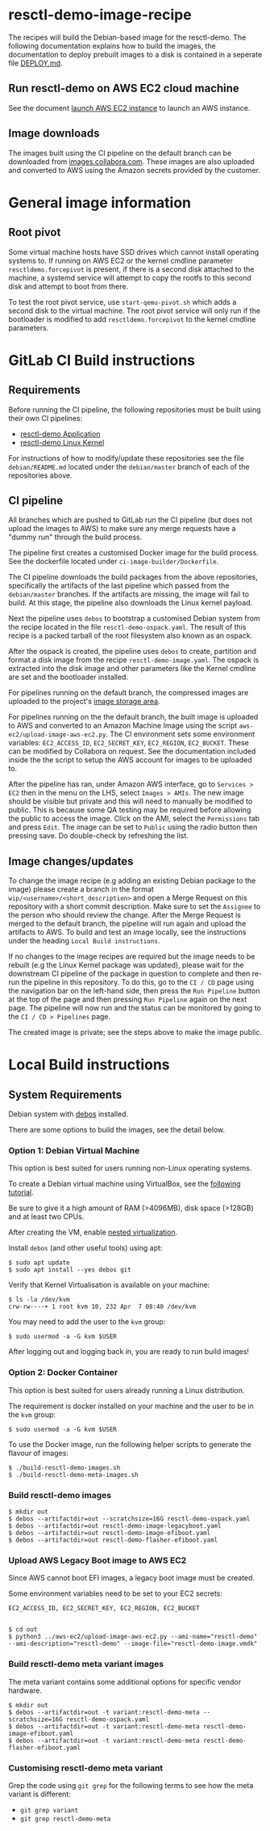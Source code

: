 # resctl-demo-image-recipe
The recipes will build the Debian-based image for the resctl-demo. The following
documentation explains how to build the images, the documentation to deploy
prebuilt images to a disk is contained in a seperate file [DEPLOY.md](DEPLOY.md).


## Run resctl-demo on AWS EC2 cloud machine
See the document [launch AWS EC2 instance](docs/aws-ec2-create-instance/README.md)
to launch an AWS instance.


## Image downloads
The images built using the CI pipeline on the default branch can be downloaded
from [images.collabora.com](https://images.collabora.com/facebook/). These images
are also uploaded and converted to AWS using the Amazon secrets provided by the
customer.


# General image information

## Root pivot
Some virtual machine hosts have SSD drives which cannot install operating systems to.
If running on AWS EC2 or the kernel cmdline parameter `resctldemo.forcepivot` is present, if there is a second
disk attached to the machine, a systemd service will attempt to copy the rootfs to this
second disk and attempt to boot from there.

To test the root pivot service, use `start-qemu-pivot.sh` which adds a second disk to the virtual machine.
The root pivot service will only run if the bootloader is modified to add `resctldemo.forcepivot` to the kernel cmdline parameters.




# GitLab CI Build instructions

## Requirements

Before running the CI pipeline, the following repositories must be built using
their own CI pipelines:

 * [resctl-demo Application](https://gitlab.collabora.com/facebook/resctl-demo)
 * [resctl-demo Linux Kernel](https://gitlab.collabora.com/facebook/resctl-demo-linux)

For instructions of how to modify/update these repositories see the file `debian/README.md`
located under the `debian/master` branch of each of the repositories above.


## CI pipeline

All branches which are pushed to GitLab run the CI pipeline (but does not upload
the images to AWS) to make sure any merge requests have a "dummy run" through the
build process.

The pipeline first creates a customised Docker image for the build process. See
the dockerfile located under `ci-image-builder/Dockerfile`.

The CI pipeline downloads the build packages from the above repositories,
specifically the artifacts of the last pipeline which passed from the `debian/master`
branches. If the artifacts are missing, the image will fail to build. At this stage,
the pipeline also downloads the Linux kernel payload.

Next the pipeline uses `debos` to bootstrap a customised Debian system from the
recipe located in the file `resctl-demo-ospack.yaml`. The result of this recipe
is a packed tarball of the root filesystem also known as an ospack.

After the ospack is created, the pipeline uses `debos` to create, partition and
format a disk image from the recipe `resctl-demo-image.yaml`. The ospack is
extracted into the disk image and other parameters like the Kernel cmdline are
set and the bootloader installed.

For pipelines running on the default branch, the compressed images are uploaded
to the project's [image storage area](https://images.collabora.com/facebook/).

For pipelines running on the the default branch, the built image is uploaded
to AWS and converted to an Amazon Machine Image using the script `aws-ec2/upload-image-aws-ec2.py`.
The CI environment sets some environment variables: `EC2_ACCESS_ID`, `EC2_SECRET_KEY`,
`EC2_REGION`, `EC2_BUCKET`. These can be modified by Collabora on request.
See the documentation included inside the the script to setup the AWS account for
images to be uploaded to.

After the pipeline has ran, under Amazon AWS interface, go to `Services > EC2` then
in the menu on the LHS, select `Images > AMIs`. The new image should be visible but
private and this will need to manually be modified to public. This is because
some QA testing may be required before allowing the public to access the image.
Click on the AMI, select the `Permissions` tab and press `Edit`. The image can be
set to `Public` using the radio button then pressing save. Do double-check by
refreshing the list.


## Image changes/updates

To change the image recipe (e.g adding an existing Debian package to the image)
please create a branch in the format `wip/<username>/<short_description>` and open
a Merge Request on this repository with a short commit description. Make sure to
set the `Assignee` to the person who should review the change. After the Merge
Request is merged to the default branch, the pipeline will run again and upload
the artifacts to AWS. To build and test an image locally, see the instructions
under the heading `Local Build instructions`.

If no changes to the image recipes are required but the image needs to be rebuilt
(e.g the Linux Kernel package was updated), please wait for the downstream CI
pipeline of the package in question to complete and then re-run the pipeline in
this repository. To do this, go to the `CI / CD` page using the navigation bar on
the left-hand side, then press the `Run Pipeline` button at the top of the page
and then pressing `Run Pipeline` again on the next page. The pipeline will now
run and the status can be monitored by going to the `CI / CD > Pipelines` page.

The created image is private; see the steps above to make the image public.


# Local Build instructions

## System Requirements

Debian system with [debos](https://github.com/go-debos/debos) installed.

There are some options to build the images, see the detail below.

### Option 1: Debian Virtual Machine

This option is best suited for users running non-Linux operating systems.

To create a Debian virtual machine using VirtualBox, see the [following tutorial](https://getlabsdone.com/how-to-install-debian-11-on-virtualbox-step-by-step-guide/).

Be sure to give it a high amount of RAM (>4096MB), disk space (>128GB) and at
least two CPUs.

After creating the VM, enable [nested virtualization](https://ostechnix.com/how-to-enable-nested-virtualization-in-virtualbox/).

Install `debos` (and other useful tools) using apt:

    $ sudo apt update
    $ sudo apt install --yes debos git


Verify that Kernel Virtualisation is available on your machine:

    $ ls -la /dev/kvm
    crw-rw----+ 1 root kvm 10, 232 Apr  7 08:40 /dev/kvm


You may need to add the user to the `kvm` group:

    $ sudo usermod -a -G kvm $USER


After logging out and logging back in, you are ready to run build images!


### Option 2: Docker Container

This option is best suited for users already running a Linux distribution.

The requirement is docker installed on your machine and the user to be in the
`kvm` group:

```
$ sudo usermod -a -G kvm $USER
```

To use the Docker image, run the following helper scripts to generate the flavour
of images:

```
$ ./build-resctl-demo-images.sh
$ ./build-resctl-demo-meta-images.sh
```


### Build resctl-demo images

    $ mkdir out
    $ debos --artifactdir=out --scratchsize=16G resctl-demo-ospack.yaml
    $ debos --artifactdir=out resctl-demo-image-legacyboot.yaml
    $ debos --artifactdir=out resctl-demo-image-efiboot.yaml
    $ debos --artifactdir=out resctl-demo-flasher-efiboot.yaml


### Upload AWS Legacy Boot image to AWS EC2

Since AWS cannot boot EFI images, a legacy boot image must be created.

Some environment variables need to be set to your EC2 secrets:

    EC2_ACCESS_ID, EC2_SECRET_KEY, EC2_REGION, EC2_BUCKET


    $ cd out
    $ python3 ../aws-ec2/upload-image-aws-ec2.py --ami-name="resctl-demo" --ami-description="resctl-demo" --image-file="resctl-demo-image.vmdk"


### Build resctl-demo meta variant images

The meta variant contains some additional options for specific vendor hardware.

    $ mkdir out
    $ debos --artifactdir=out -t variant:resctl-demo-meta --scratchsize=16G resctl-demo-ospack.yaml
    $ debos --artifactdir=out -t variant:resctl-demo-meta resctl-demo-image-efiboot.yaml
    $ debos --artifactdir=out -t variant:resctl-demo-meta resctl-demo-flasher-efiboot.yaml


### Customising resctl-demo meta variant

Grep the code using `git grep` for the following terms to see how the meta variant
is different:

- `git grep variant`
- `git grep resctl-demo-meta`
